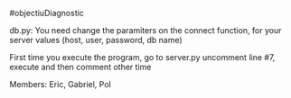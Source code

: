 #objectiuDiagnostic

db.py: You need change the paramiters on the connect function, for your server values (host, user, password, db name)

First time you execute the program, go to server.py uncomment line #7, execute and then comment other time

Members: Eric, Gabriel, Pol